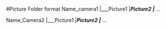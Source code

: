 #Picture Folder format
Name_camera1
|___Picture1
|___Picture2
|___ ...

Name_Camera2
|___Picture1
|___Picture2
|___ ...
